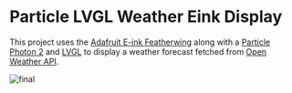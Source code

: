 # Particle LVGL Weather Eink Display
This project uses the [Adafruit E-ink Featherwing](https://www.adafruit.com/product/4195) along with a [Particle Photon 2](https://store.particle.io/products/photon-2) and [LVGL](https://lvgl.io/) to display a weather forecast fetched from [Open Weather API](https://openweathermap.org/api).

![final](https://github.com/user-attachments/assets/7e4efb4e-181f-4fda-bfa3-c4640a194404)
